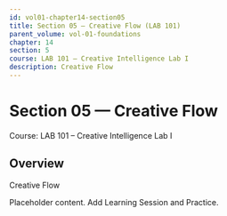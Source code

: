 ```yaml
---
id: vol01-chapter14-section05
title: Section 05 — Creative Flow (LAB 101)
parent_volume: vol-01-foundations
chapter: 14
section: 5
course: LAB 101 – Creative Intelligence Lab I
description: Creative Flow
---
```



# Section 05 — Creative Flow
Course: LAB 101 – Creative Intelligence Lab I

## Overview
Creative Flow


Placeholder content. Add Learning Session and Practice.
